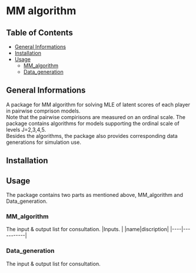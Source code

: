 # MM algorithm
## Table of Contents
- [General Informations](#general_info)
- [Installation](#install)
- [Usage](#useage)
    - [MM_algorithm](#mm_alg)
    - [Data_generation](data_generation)


## General Informations <a name="general_info"></a>
A package for MM algorithm for solving MLE of latent scores of each player in pairwise comprison models.\
Note that the pairwise compirisons are measured on an ordinal scale. The package contains algorithms for models supporting the ordinal scale of levels J=2,3,4,5.\
Besides the algorithms, the package also provides corresponding data generations for simulation use.

## Installation <a name="install"></a>


## Usage <a name="useage"></a>
The package contains two parts as mentioned above, MM_algorithm and Data_generation.

### MM_algorithm <a name="mm_alg"></a>
The input & output list for consultation.
|Inputs.         |
|name|discription|
|----|-----------|

### Data_generation <a name="data_generation"></a>
The input & output list for consultation.

